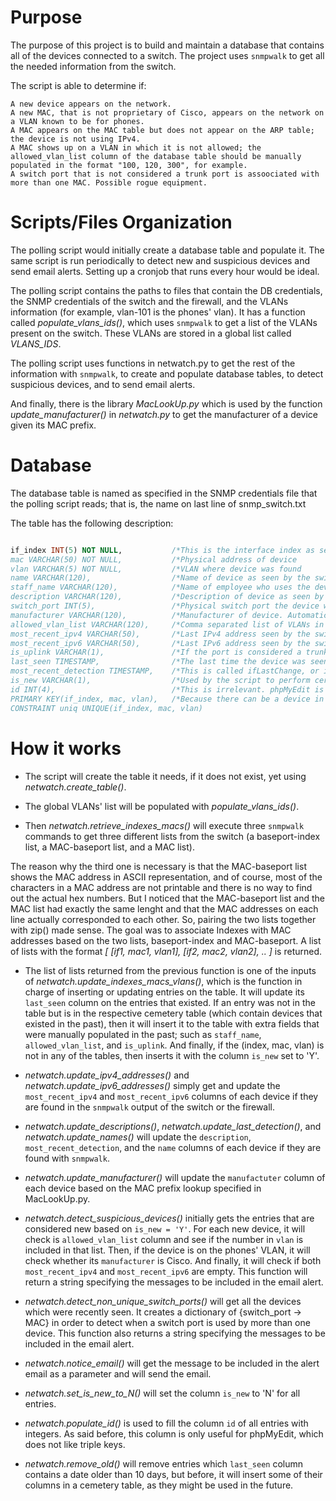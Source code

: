 # Purpose
The purpose of this project is to build and maintain a database that contains all of the devices connected to a switch. 
The project uses `snmpwalk` to get all the needed information from the switch.

The script is able to determine if:

    A new device appears on the network.
    A new MAC, that is not proprietary of Cisco, appears on the network on a VLAN known to be for phones.
    A MAC appears on the MAC table but does not appear on the ARP table; the device is not using IPv4.
    A MAC shows up on a VLAN in which it is not allowed; the allowed_vlan_list column of the database table should be manually populated in the format "100, 120, 300", for example.
    A switch port that is not considered a trunk port is assoociated with more than one MAC. Possible rogue equipment.

# Scripts/Files Organization
The polling script would initially create a database table and populate it. The same script is run periodically to detect new and suspicious devices and send email alerts. Setting up a cronjob that runs every hour would be ideal. 

The polling script contains the paths to files that contain the DB credentials, the SNMP credentials of the switch and the firewall, and the VLANs information (for example, vlan-101 is the phones' vlan). It has a function called *populate_vlans_ids()*, which uses `snmpwalk` to get a list of the VLANs present on the switch. These VLANs are stored in a global list called *VLANS_IDS*.

The polling script uses functions in netwatch.py to get the rest of the information with `snmpwalk`, to create and populate database tables, to detect suspicious devices, and to send email alerts.

And finally, there is the library *MacLookUp.py* which is used by the function *update_manufacturer()* in *netwatch.py* to get the manufacturer of a device given its MAC prefix.

# Database
The database table is named as specified in the SNMP credentials file that the polling script reads; that is, the name on last line of snmp_switch.txt

The table has the following description:

```SQL

if_index INT(5) NOT NULL,           /*This is the interface index as seen by the switch
mac VARCHAR(50) NOT NULL,           /*Physical address of device
vlan VARCHAR(5) NOT NULL,           /*VLAN where device was found
name VARCHAR(120),                  /*Name of device as seen by the switch
staff_name VARCHAR(120),            /*Name of employee who uses the device. **Manually populated**
description VARCHAR(120),           /*Description of device as seen by the switch
switch_port INT(5),                 /*Physical switch port the device was found on
manufacturer VARCHAR(120),          /*Manufacturer of device. Automatically populated with the help of MacLookUp.py
allowed_vlan_list VARCHAR(120),     /*Comma separated list of VLANs in which the device is accepted (format example: '1, 3, 4'). **Manually populated**
most_recent_ipv4 VARCHAR(50),       /*Last IPv4 address seen by the switch. If the switch does not route the device, then the address is obtained from the firewall
most_recent_ipv6 VARCHAR(50),       /*Last IPv6 address seen by the switch, if applicable
is_uplink VARCHAR(1),               /*If the port is considered a trunkport. `show run` will show which ports have `switchport mode trunk`. **Manually populated**
last_seen TIMESTAMP,                /*The last time the device was seen by the switch
most_recent_detection TIMESTAMP,    /*This is called ifLastChange, or interface last change
is_new VARCHAR(1),                  /*Used by the script to perform certain operations with only the most recently found devices
id INT(4),                          /*This is irrelevant. phpMyEdit is not set to use triple keys so this column solves that issue. It is dynamically assigned every time
PRIMARY KEY(if_index, mac, vlan),   /*Because there can be a device in more than one VLAN and with more than one interface index, the key is triple to be able to identify all unique connections.
CONSTRAINT uniq UNIQUE(if_index, mac, vlan)
```

# How it works
* The script will create the table it needs, if it does not exist, yet using *netwatch.create_table()*.

* The global VLANs' list will be populated with *populate_vlans_ids()*.

* Then *netwatch.retrieve_indexes_macs()* will execute three `snmpwalk` commands to get three different lists from the switch (a baseport-index list, a MAC-baseport list, and a MAC list). 

The reason why the third one is necessary is that the MAC-baseport list shows the MAC address in ASCII representation, and of course, most of the characters in a MAC address are not printable and there is no way to find out the actual hex numbers. But I noticed that the MAC-baseport list and the MAC list had exactly the same lenght and that the MAC addresses on each line actually corresponded to each other. So, pairing the two lists together with zip() made sense. The goal was to associate Indexes with MAC addresses based on the two lists, baseport-index and MAC-baseport. A list of lists with the format *[ [if1, mac1, vlan1], [if2, mac2, vlan2], .. ]* is returned.

* The list of lists returned from the previous function is one of the inputs of *netwatch.update_indexes_macs_vlans()*, which is the function in charge of inserting or updating entries on the table. It will update its `last_seen` column on the entries that existed. If an entry was not in the table but is in the respective cemetery table (which contain devices that existed in the past), then it will insert it to the table with extra fields that were manually populated in the past; such as `staff_name`, `allowed_vlan_list`, and `is_uplink`. And finally, if the (index, mac, vlan) is not in any of the tables, then inserts it with the column `is_new` set to 'Y'.

* *netwatch.update_ipv4_addresses()* and *netwatch.update_ipv6_addresses()* simply get and update the `most_recent_ipv4` and `most_recent_ipv6` columns of each device if they are found in the `snmpwalk` output of the switch or the firewall.

* *netwatch.update_descriptions()*, *netwatch.update_last_detection()*, and *netwatch.update_names()* will update the `description`, `most_recent_detection`, and the `name` columns of each device if they are found with `snmpwalk`.

* *netwatch.update_manufacturer()* will update the `manufactuter` column of each device based on the MAC prefix lookup specified in MacLookUp.py.

* *netwatch.detect_suspicious_devices()* initially gets the entries that are considered new based on `is_new = 'Y'`. For each new device, it will check is `allowed_vlan_list` column and see if the number in `vlan` is included in that list. Then, if the device is on the phones' VLAN, it will check whether its `manufacturer` is Cisco. And finally, it will check if both `most_recent_ipv4` and `most_recent_ipv6` are empty. This function will return a string specifying the messages to be included in the email alert.

* *netwatch.detect_non_unique_switch_ports()* will get all the devices which were recently seen. It creates a dictionary of {switch_port -> MAC} in order to detect when a switch port is used by more than one device. This function also returns a string specifying the messages to be included in the email alert.

* *netwatch.notice_email()* will get the message to be included in the alert email as a parameter and will send the email.

* *netwatch.set_is_new_to_N()* will set the column `is_new` to 'N' for all entries.

* *netwatch.populate_id()* is used to fill the column `id` of all entries with integers. As said before, this column is only useful for phpMyEdit, which does not like triple keys.

* *netwatch.remove_old()* will remove entries which `last_seen` column contains a date older than 10 days, but before, it will insert some of their columns in a cemetery table, as they might be used in the future.

